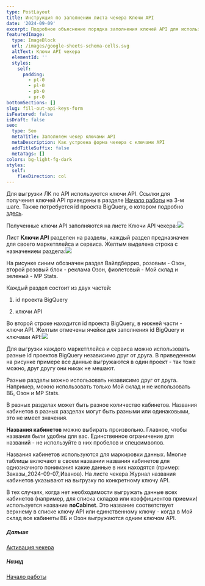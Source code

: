 ```yaml
---
type: PostLayout
title: Инструкция по заполнению листа чекера Ключи API
date: '2024-09-09'
excerpt: Подробное объяснение порядка заполнения ключей API для использования чекера →
featuredImage:
  type: ImageBlock
  url: /images/google-sheets-schema-cells.svg
  altText: Ключи API чекера
  elementId: ''
  styles:
    self:
      padding:
        - pt-0
        - pl-0
        - pb-0
        - pr-0
bottomSections: []
slug: fill-out-api-keys-form
isFeatured: false
isDraft: false
seo:
  type: Seo
  metaTitle: Заполняем чекер ключами API
  metaDescription: Как устроена форма чекера с ключами API
  addTitleSuffix: false
  metaTags: []
colors: bg-light-fg-dark
styles:
  self:
    flexDirection: col
---
```

Для выгрузки ЛК по API используются ключи API. Ссылки для получения ключей API приведены в разделе [Начало работы](/blog/beginning-of-use/) на 3-м шаге. Также потребуется id проекта BigQuery, о котором подробно [здесь](/blog/bigquery-initialization/).

Полученные ключи API заполняются на листе Ключи API чекера:![](/images/checker-lists-api-keys.PNG)

Лист **Ключи API** разделен на разделы, каждый раздел предназначен для своего маркетплейса и сервиса. Желтым выделена строка с назначением раздела:![](/images/api-keys-sheet-parts.PNG)

На рисунке синим обозначен раздел Вайлдберриз, розовым - Озон, второй розовый блок - реклама Озон, фиолетовый - Мой склад и зеленый - MP Stats.

Каждый раздел состоит из двух частей:

1.  id проекта BigQuery

2.  ключи API

Во второй строке находится id проекта BigQuery, в нижней части - ключи API. Желтым отмечены ячейки для заполнения id BigQuery и ключами API:![](/images/api-keys-cells-to-change.PNG)

Для выгрузки каждого маркетплейса и сервиса можно использовать разные id проектов BigQuery независимо друг от друга. В приведенном на рисунке примере все данные выгружаются в один проект - так тоже можно, друг другу они никак не мешают.

Разные разделы можно использовать независимо друг от друга. Например, можно использовать только Мой склад и не использовать ВБ, Озон и MP Stats.

В разных разделах может быть разное количество кабинетов. Названия кабинетов в разных разделах могут быть разными или одинаковыми, это не имеет значения.

**Названия кабинетов** можно выбирать произвольно. Главное, чтобы названия были удобны для вас. Единственное ограничение для названий - не используйте в них пробелов и спецсимволов.

Названия кабинетов используются для маркировки данных. Многие таблицы включают в своем названии названия кабинетов для однозначного понимания какие данные в них находятся (пример: Заказы\_2024-09-07\_Иванов). На листе чекера Журнал названия кабинетов указывают на выгрузку по конкретному ключу API.

В тех случаях, когда нет необходимости выгружать данные всех кабинетов (например, для списка складов или коэффициентов приемки) используется название **noCabinet**. Это название соответствует верхнему в списке ключу API или единственному ключу - когда в Мой склад все кабинеты ВБ и Озон выгружаются одним ключом API.

##### Дальше

[Активация чекера](/blog/google-script-authorization/)

##### Назад

[Начало работы](/blog/beginning-of-use/)
